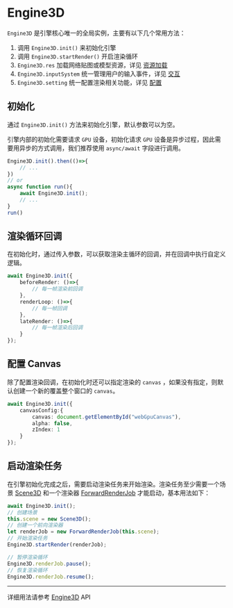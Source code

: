 # Engine3D
`Engine3D` 是引擎核心唯一的全局实例，主要有以下几个常用方法：
1. 调用 `Engine3D.init()` 来初始化引擎
2. 调用 `Engine3D.startRender()` 开启渲染循环
3. `Engine3D.res` 加载网络贴图或模型资源，详见 [资源加载](/guide/resource/Readme)
4. `Engine3D.inputSystem` 统一管理用户的输入事件，详见 [交互](/guide/interaction/pointer)
5. `Engine3D.setting` 统一配置渲染相关功能，详见 [配置](/guide/core/config)

## 初始化
通过 `Engine3D.init()` 方法来初始化引擎，默认参数可以为空。

引擎内部的初始化需要请求 `GPU` 设备，初始化请求 `GPU` 设备是异步过程，因此需要用异步的方式调用，我们推荐使用 `async/await` 字段进行调用。

```ts
Engine3D.init().then(()=>{
    // ...
})
// or
async function run(){
    await Engine3D.init();
    // ...
}
run()
```

## 渲染循环回调
在初始化时，通过传入参数，可以获取渲染主循环的回调，并在回调中执行自定义逻辑。

```ts
await Engine3D.init({
    beforeRender: ()=>{
        // 每一帧渲染前回调
    },
    renderLoop: ()=>{
        // 每一帧回调
    },
    lateRender: ()=>{
        // 每一帧渲染后回调
    }
});
```

## 配置 Canvas
除了配置渲染回调，在初始化时还可以指定渲染的 `canvas` ，如果没有指定，则默认创建一个新的覆盖整个窗口的 `canvas`。

```ts
await Engine3D.init({
    canvasConfig:{
        canvas: document.getElementById("webGpuCanvas"),
        alpha: false,
        zIndex: 1
    }
});
```

## 启动渲染任务
在引擎初始化完成之后，需要启动渲染任务来开始渲染。渲染任务至少需要一个场景 [Scene3D](/guide/core/scene) 和一个渲染器 [ForwardRenderJob](/api/classes/ForwardRenderJob) 才能启动，基本用法如下：

```ts
await Engine3D.init();
// 创建场景
this.scene = new Scene3D();
// 创建一个前向渲染器
let renderJob = new ForwardRenderJob(this.scene);
// 开始渲染任务
Engine3D.startRender(renderJob);

// 暂停渲染循环
Engine3D.renderJob.pause();
// 恢复渲染循环
Engine3D.renderJob.resume();
```
---
详细用法请参考 [Engine3D](/api/classes/Engine3D) API

